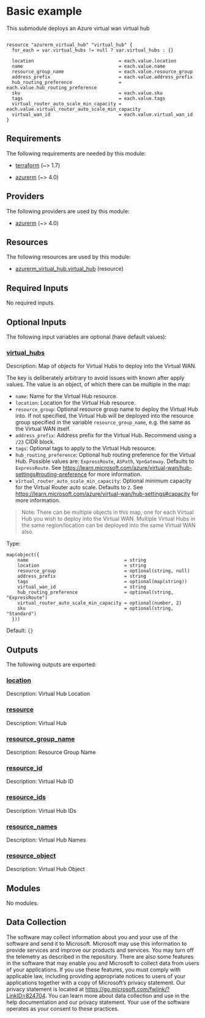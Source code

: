 <!-- BEGIN_TF_DOCS -->
# Basic example

This submodule deploys an Azure virtual wan virtual hub

```hcl

resource "azurerm_virtual_hub" "virtual_hub" {
  for_each = var.virtual_hubs != null ? var.virtual_hubs : {}

  location                               = each.value.location
  name                                   = each.value.name
  resource_group_name                    = each.value.resource_group
  address_prefix                         = each.value.address_prefix
  hub_routing_preference                 = each.value.hub_routing_preference
  sku                                    = each.value.sku
  tags                                   = each.value.tags
  virtual_router_auto_scale_min_capacity = each.value.virtual_router_auto_scale_min_capacity
  virtual_wan_id                         = each.value.virtual_wan_id
}
```

<!-- markdownlint-disable MD033 -->
## Requirements

The following requirements are needed by this module:

- <a name="requirement_terraform"></a> [terraform](#requirement\_terraform) (~> 1.7)

- <a name="requirement_azurerm"></a> [azurerm](#requirement\_azurerm) (~> 4.0)

## Providers

The following providers are used by this module:

- <a name="provider_azurerm"></a> [azurerm](#provider\_azurerm) (~> 4.0)

## Resources

The following resources are used by this module:

- [azurerm_virtual_hub.virtual_hub](https://registry.terraform.io/providers/hashicorp/azurerm/latest/docs/resources/virtual_hub) (resource)

<!-- markdownlint-disable MD013 -->
## Required Inputs

No required inputs.

## Optional Inputs

The following input variables are optional (have default values):

### <a name="input_virtual_hubs"></a> [virtual\_hubs](#input\_virtual\_hubs)

Description:   Map of objects for Virtual Hubs to deploy into the Virtual WAN.

  The key is deliberately arbitrary to avoid issues with known after apply values. The value is an object, of which there can be multiple in the map:

  - `name`: Name for the Virtual Hub resource.
  - `location`: Location for the Virtual Hub resource.
  - `resource_group`: Optional resource group name to deploy the Virtual Hub into. If not specified, the Virtual Hub will be deployed into the resource group specified in the variable `resource_group_name`, e.g. the same as the Virtual WAN itself.
  - `address_prefix`: Address prefix for the Virtual Hub. Recommend using a `/23` CIDR block.
  - `tags`: Optional tags to apply to the Virtual Hub resource.
  - `hub_routing_preference`: Optional hub routing preference for the Virtual Hub. Possible values are: `ExpressRoute`, `ASPath`, `VpnGateway`. Defaults to `ExpressRoute`. See https://learn.microsoft.com/azure/virtual-wan/hub-settings#routing-preference for more information.
  - `virtual_router_auto_scale_min_capacity`: Optional minimum capacity for the Virtual Router auto scale. Defaults to `2`. See https://learn.microsoft.com/azure/virtual-wan/hub-settings#capacity for more information.

  > Note: There can be multiple objects in this map, one for each Virtual Hub you wish to deploy into the Virtual WAN. Multiple Virtual Hubs in the same region/location can be deployed into the same Virtual WAN also.

Type:

```hcl
map(object({
    name                                   = string
    location                               = string
    resource_group                         = optional(string, null)
    address_prefix                         = string
    tags                                   = optional(map(string))
    virtual_wan_id                         = string
    hub_routing_preference                 = optional(string, "ExpressRoute")
    virtual_router_auto_scale_min_capacity = optional(number, 2)
    sku                                    = optional(string, "Standard")
  }))
```

Default: `{}`

## Outputs

The following outputs are exported:

### <a name="output_location"></a> [location](#output\_location)

Description: Virtual Hub Location

### <a name="output_resource"></a> [resource](#output\_resource)

Description: Virtual Hub

### <a name="output_resource_group_name"></a> [resource\_group\_name](#output\_resource\_group\_name)

Description: Resource Group Name

### <a name="output_resource_id"></a> [resource\_id](#output\_resource\_id)

Description: Virtual Hub ID

### <a name="output_resource_ids"></a> [resource\_ids](#output\_resource\_ids)

Description: Virtual Hub IDs

### <a name="output_resource_names"></a> [resource\_names](#output\_resource\_names)

Description: Virtual Hub Names

### <a name="output_resource_object"></a> [resource\_object](#output\_resource\_object)

Description: Virtual Hub Object

## Modules

No modules.

<!-- markdownlint-disable-next-line MD041 -->
## Data Collection

The software may collect information about you and your use of the software and send it to Microsoft. Microsoft may use this information to provide services and improve our products and services. You may turn off the telemetry as described in the repository. There are also some features in the software that may enable you and Microsoft to collect data from users of your applications. If you use these features, you must comply with applicable law, including providing appropriate notices to users of your applications together with a copy of Microsoft’s privacy statement. Our privacy statement is located at <https://go.microsoft.com/fwlink/?LinkID=824704>. You can learn more about data collection and use in the help documentation and our privacy statement. Your use of the software operates as your consent to these practices.
<!-- END_TF_DOCS -->